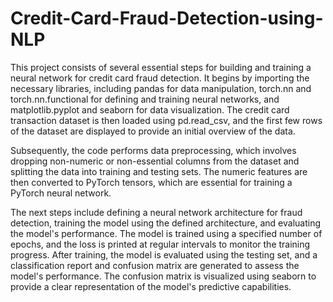 # Credit-Card-Fraud-Detection-using-NLP

This project consists of several essential steps for building and training a neural network for credit card fraud detection. It begins by importing the necessary libraries, including pandas for data manipulation, torch.nn and torch.nn.functional for defining and training neural networks, and matplotlib.pyplot and seaborn for data visualization. The credit card transaction dataset is then loaded using pd.read_csv, and the first few rows of the dataset are displayed to provide an initial overview of the data.

Subsequently, the code performs data preprocessing, which involves dropping non-numeric or non-essential columns from the dataset and splitting the data into training and testing sets. The numeric features are then converted to PyTorch tensors, which are essential for training a PyTorch neural network.

The next steps include defining a neural network architecture for fraud detection, training the model using the defined architecture, and evaluating the model's performance. The model is trained using a specified number of epochs, and the loss is printed at regular intervals to monitor the training progress. After training, the model is evaluated using the testing set, and a classification report and confusion matrix are generated to assess the model's performance. The confusion matrix is visualized using seaborn to provide a clear representation of the model's predictive capabilities.
